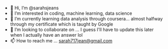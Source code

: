 - 👋 Hi, I’m @sarahsjeans
- 👀 I’m interested in coding, machine learning, data science
- 🌱 I’m currently learning data analysis through coursera... almost halfway through my certificate which is taught by Google
- 💞️ I’m looking to collaborate on ... I guess I'll have to update this later when I actually have an answer lol
- 📫 How to reach me ... sarah717jean@gmail.com

<!---
sarahsjeans/sarahsjeans is a ✨ special ✨ repository because its `README.md` (this file) appears on your GitHub profile.
You can click the Preview link to take a look at your changes.
--->
